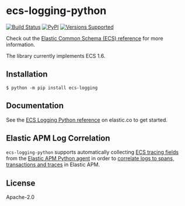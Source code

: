 # ecs-logging-python

[![Build Status](https://github.com/elastic/ecs-logging-python/actions/workflows/test.yml/badge.svg)](https://github.com/elastic/ecs-logging-pythonactions/workflows/test.yml)
[![PyPI](https://img.shields.io/pypi/v/ecs-logging)](https://pypi.org/project/ecs-logging)
[![Versions Supported](https://img.shields.io/pypi/pyversions/ecs-logging)](https://pypi.org/project/ecs-logging)

Check out the [Elastic Common Schema (ECS) reference](https://www.elastic.co/guide/en/ecs/current/index.html)
for more information.

The library currently implements ECS 1.6.

## Installation

```console
$ python -m pip install ecs-logging
```

## Documentation

See the [ECS Logging Python reference](https://www.elastic.co/guide/en/ecs-logging/python/current/index.html) on elastic.co to get started.

## Elastic APM Log Correlation

`ecs-logging-python` supports automatically collecting [ECS tracing fields](https://www.elastic.co/guide/en/ecs/master/ecs-tracing.html)
from the [Elastic APM Python agent](https://github.com/elastic/apm-agent-python) in order to
[correlate logs to spans, transactions and traces](https://www.elastic.co/guide/en/apm/agent/python/current/log-correlation.html) in Elastic APM.

## License

Apache-2.0
